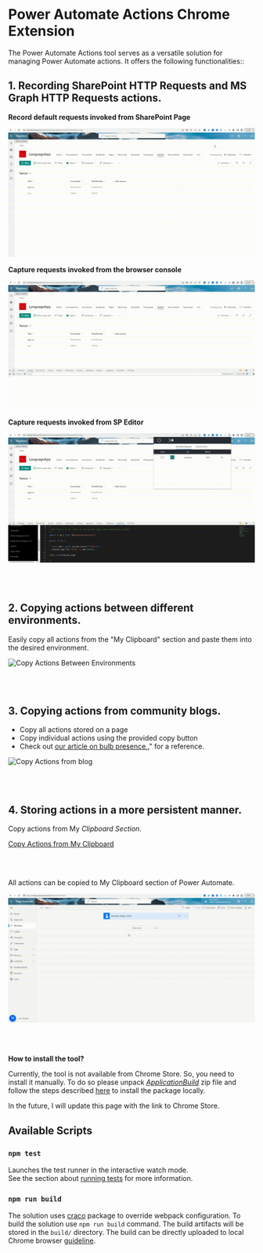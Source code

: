 # Power Automate Actions Chrome Extension

The Power Automate Actions tool serves as a versatile solution for managing Power Automate actions. It offers the following functionalities::

## **1. Recording SharePoint HTTP Requests and MS Graph HTTP Requests actions.**

 **Record default requests invoked from SharePoint Page**

![Recorded Actions](/images/RecordDefaultSPActions.gif)


 **Capture requests invoked from the browser console**

![Recorded Actions](/images/RecordConsoleAction.gif)


 **Capture requests invoked from SP Editor**

![Recorded Actions](/images/RecordActionsFromSPEditor.gif)

<br />
<br />

## **2.	Copying actions between different environments.**

Easily copy all actions from the "My Clipboard" section and paste them into the desired environment.


![Copy Actions Between Environments](/images/CopyBetweenEnvs.gif)

<br />
<br />

## **3.	Copying actions from community blogs.**

- Copy all actions stored on a page
- Copy individual actions using the provided copy button
- Check out [our article on bulb presence,]("https://michalkornet.com/2023/04/25/Bulb_Presence.html)," for a reference.

![Copy Actions from blog](/images/CopyItemsFromBlogAndSaveOnFlow.gif)

<br />
<br />

## **4.	Storing actions in a more persistent manner.**
Copy actions from My *Clipboard Section*.

[Copy Actions from My Clipboard](/images/CopyMyClipboardActions.gif)

<br />
<br />

All actions can be copied to My Clipboard section of Power Automate.

![Paste Actions to my clipboard](/images/CopyItemsToMyClipboard.gif)

<br />
<br />

 **How to install the tool?**

Currently, the tool is not available from Chrome Store. So, you need to install it manually.
To do so please unpack *[ApplicationBuild](https://github.com/mkm17/powerautomate-actions-extension/blob/main/ApplicationBuild.zip)* zip file and follow the steps described [here](https://support.google.com/chrome/a/answer/2714278?hl=en) to install the package locally. 

In the future, I will update this page with the link to Chrome Store.



## Available Scripts

### `npm test`

Launches the test runner in the interactive watch mode.\
See the section about [running tests](https://facebook.github.io/create-react-app/docs/running-tests) for more information.

### `npm run build`

The solution uses [craco](https://www.npmjs.com/package/@craco/craco) package to override webpack configuration. To build the solution use `npm run build` command. The build artifacts will be stored in the `build/` directory.
The build can be directly uploaded to local Chrome browser [guideline](https://support.google.com/chrome/a/answer/2714278?hl=en).
